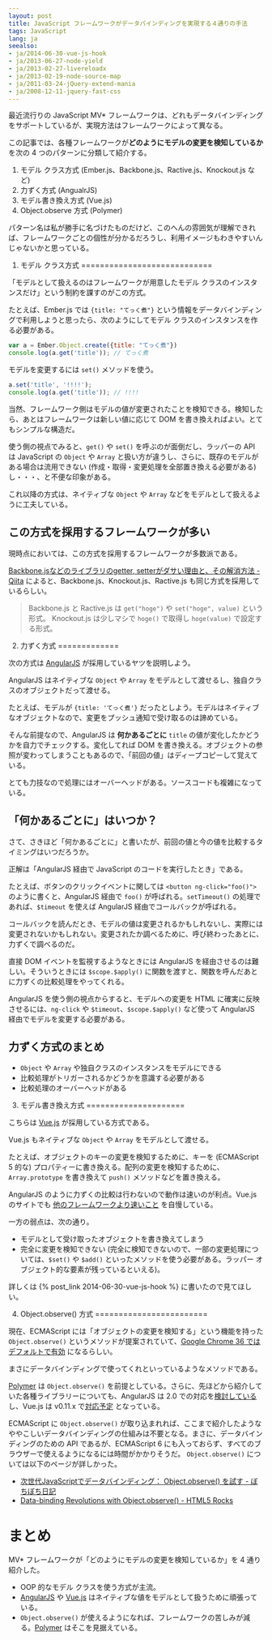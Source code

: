 ```yaml
---
layout: post
title: JavaScript フレームワークがデータバインディングを実現する４通りの手法
tags: JavaScript
lang: ja
seealso:
- ja/2014-06-30-vue-js-hook
- ja/2013-06-27-node-yield
- ja/2013-02-27-livereloadx
- ja/2013-02-19-node-source-map
- ja/2011-03-24-jQuery-extend-mania
- ja/2008-12-11-jquery-fast-css
---
```

最近流行りの JavaScript MV* フレームワークは、どれもデータバインディングをサポートしているが、実現方法はフレームワークによって異なる。

この記事では、各種フレームワークが**どのようにモデルの変更を検知しているか**を次の 4 つのパターンに分類して紹介する。

1. モデル クラス方式 (Ember.js、Backbone.js、Ractive.js、Knockout.js など)
2. 力ずく方式 (AngualrJS)
3. モデル書き換え方式 (Vue.js)
4. Object.observe 方式 (Polymer)

パターン名は私が勝手に名づけたものだけど、このへんの雰囲気が理解できれば、フレームワークごとの個性が分かるだろうし、利用イメージもわきやすいんじゃないかと思っている。


1. モデル クラス方式
============================

「モデルとして扱えるのはフレームワークが用意したモデル クラスのインスタンスだけ」という制約を課すのがこの方式。

たとえば、Ember.js では `{title: "てっく煮"}` という情報をデータバインディングで利用しようと思ったら、次のようにしてモデル クラスのインスタンスを作る必要がある。

```javascript
var a = Ember.Object.create({title: "てっく煮"})
console.log(a.get('title')); // てっく煮
```

モデルを変更するには `set()` メソッドを使う。

```javascript
a.set('title', '!!!!');
console.log(a.get('title')); // !!!!
```

当然、フレームワーク側はモデルの値が変更されたことを検知できる。検知したら、あとはフレームワークは新しい値に応じて DOM を書き換えればよい。とてもシンプルな構造だ。

使う側の視点でみると、`get()` や `set()` を呼ぶのが面倒だし、ラッパーの API は JavaScript の `Object` や `Array` と扱い方が違うし、さらに、既存のモデルがある場合は流用できない (作成・取得・変更処理を全部置き換える必要がある) し・・・、と不便な印象がある。

これ以降の方式は、ネイティブな `Object` や `Array` などをモデルとして扱えるように工夫している。


この方式を採用するフレームワークが多い
--------------------------------------

現時点においては、この方式を採用するフレームワークが多数派である。

[Backbone.jsなどのライブラリのgetter, setterがダサい理由と、その解消方法 - Qiita](http://qiita.com/tekkoc/items/eb5ab65524c3e5b4a11c) によると、Backbone.js、Knockout.js、Ractive.js も同じ方式を採用しているらしい。

> Backbone.js と Ractive.js は `get("hoge")` や `set("hoge", value)` という形式。
> Knockout.js は少しマシで `hoge()` で取得し `hoge(value)` で設定する形式。


2. 力ずく方式
=============

次の方式は [AngularJS] が採用しているヤツを説明しよう。

AngularJS はネイティブな `Object` や `Array` をモデルとして渡せるし、独自クラスのオブジェクトだって渡せる。

たとえば、モデルが `{title: 'てっく煮'}` だったとしよう。モデルはネイティブなオブジェクトなので、変更をプッシュ通知で受け取るのは諦めている。

そんな前提なので、AngularJS は **何かあるごとに** `title` の値が変化したかどうかを自力でチェックする。変化してれば DOM を書き換える。オブジェクトの参照が変わってしまうこともあるので、「前回の値」はディープコピーして覚えている。

とても力技なので処理にはオーバーヘッドがある。ソースコードも複雑になっている。


「何かあるごとに」はいつか？
----------------------------

さて、さきほど「何かあるごとに」と書いたが、前回の値と今の値を比較するタイミングはいつだろうか。

正解は「AngularJS 経由で JavaScript のコードを実行したとき」である。

たとえば、ボタンのクリックイベントに関しては `<button ng-click="foo()">` のように書くと、AngularJS 経由で `foo()` が呼ばれる。`setTimeout()` の処理であれば、`$timeout` を使えば AngularJS 経由でコールバックが呼ばれる。

コールバックを読んだとき、モデルの値は変更されるかもしれないし、実際には変更されないかもしれない。変更されたか調べるために、呼び終わったあとに、力ずくで調べるのだ。

直接 DOM イベントを監視するようなときには AngularJS を経由させるのは難しい。そういうときには `$scope.$apply()` に関数を渡すと、関数を呼んだあとに力ずくの比較処理をやってくれる。

AngularJS を使う側の視点からすると、モデルへの変更を HTML に確実に反映させるには、`ng-click` や `$timeout`、`$scope.$apply()` など使って AngularJS 経由でモデルを変更する必要がある。


力ずく方式のまとめ
------------------

* `Object` や `Array` や独自クラスのインスタンスをモデルにできる
* 比較処理がトリガーされるかどうかを意識する必要がある
* 比較処理のオーバーヘッドがある


3. モデル書き換え方式
=====================

こちらは [Vue.js] が採用している方式である。

Vue.js もネイティブな `Object` や `Array` をモデルとして渡せる。

たとえば、オブジェクトのキーの変更を検知するために、キーを (ECMAScript 5 的な) プロパティーに書き換える。配列の変更を検知するために、`Array.prototype` を書き換えて `push()` メソッドなどを置き換える。

AngularJS のように力ずくの比較は行わないので動作は速いのが利点。Vue.js のサイトでも [他のフレームワークより速いこと](http://vuejs.org/perf/) を自慢している。

一方の弱点は、次の通り。

  * モデルとして受け取ったオブジェクトを書き換えてしまう
  * 完全に変更を検知できない (完全に検知できないので、一部の変更処理については、`$set()` や `$add()` といったメソッドを使う必要がある。ラッパー オブジェクト的な要素が残っているといえる)。

詳しくは {% post_link 2014-06-30-vue-js-hook %} に書いたので見てほしい。


4. Object.observe() 方式
========================

現在、ECMAScript には「オブジェクトの変更を検知する」という機能を持った `Object.observe()` というメソッドが提案されていて、[Google Chrome 36 ではデフォルトで有効](http://www.chromestatus.com/features/6147094632988672) になるらしい。

まさにデータバインディングで使ってくれといっているようなメソッドである。

[Polymer] は `Object.observe()` を前提としている。さらに、先ほどから紹介していた各種ライブラリーについても、AngularJS は 2.0 での対応を[検討している](http://blog.angularjs.org/2014/03/angular-20.html) し、Vue.js は v0.11.x で[対応予定](https://github.com/yyx990803/vue/issues/78) となっている。

ECMAScript に `Object.observe()` が取り込まれれば、ここまで紹介したようなややこしいデータバインディングの仕組みは不要となる。まさに、データバインディングのための API であるが、ECMAScript 6 にも入っておらず、すべてのブラウザーで使えるようになるには時間がかかりそうだ。
`Object.observe()` については以下のページが詳しかった。

* [次世代JavaScriptでデータバインディング： Object.observe() を試す - ぼちぼち日記](http://d.hatena.ne.jp/jovi0608/20121206/1354762082)
* [Data-binding Revolutions with Object.observe() - HTML5 Rocks](http://www.html5rocks.com/en/tutorials/es7/observe/)


まとめ
======

MV* フレームワークが「どのようにモデルの変更を検知しているか」を 4 通り紹介した。

* OOP 的なモデル クラスを使う方式が主流。
* [AngularJS] や [Vue.js] はネイティブな値をモデルとして扱うために頑張っている。
* `Object.observe()` が使えるようになれば、フレームワークの苦しみが減る。[Polymer] はそこを見据えている。


[AngularJS]: (https://angularjs.org/)
[Vue.js]: http://vuejs.org/
[Polymer]: (http://www.polymer-project.org/)